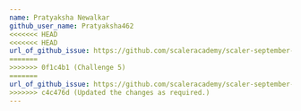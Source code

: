 ```yaml
---
name: Pratyaksha Newalkar
github_user_name: Pratyaksha462
<<<<<<< HEAD
<<<<<<< HEAD
url_of_github_issue: https://github.com/scaleracademy/scaler-september-open-source-challenge/issues/279
=======
>>>>>>> 0f1c4b1 (Challenge 5)
=======
url_of_github_issue: https://github.com/scaleracademy/scaler-september-open-source-challenge/issues/279
>>>>>>> c4c476d (Updated the changes as required.)
---
```

